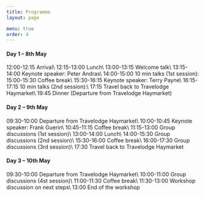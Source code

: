 ```yaml
---
title: Programme
layout: page

menu: true
order: 4
---
```


#### Day 1 – 8th May

12:00-12:15 Arrival\\
12:15-13:00 Lunch\\
13:00-13:15 Welcome talk\\
13:15-14:00 Keynote speaker: Peter Andras\\
14:00-15:00 10 min talks (1st session):
15:00-15:30 Coffee break\\
15:30-16:15 Keynote speaker: Terry Payne\\
16:15-17:15 10 min talks (2nd session):\\
17:15 Travel back to Travelodge Haymarket\\
19:45 Dinner (Departure from Travelodge Haymarket)

#### Day 2 – 9th May

09:30-10:00 Departure from Travelodge Haymarket\\
10:00-10:45 Keynote speaker: Frank Guerin\\
10:45-11:15 Coffee break\\
11:15-13:00 Group discussions (1st session)\\
13:00-14:00 Lunch\\
14:00-15:30 Group discussions (2nd session)\\
15:30-16:00 Coffee break\\
16:00-17:30 Group discussions (3rd session)\\
17:30 Travel back to Travelodge Haymarket

#### Day 3 – 10th May

09:30-10:00 Departure from Travelodge Haymarket\\
10:00-11:00 Group discussions (4st session)\\
11:00-11:30 Coffee break\\
11:30-13:00 Workshop discussion on next steps\\
13:00 End of the workshop

